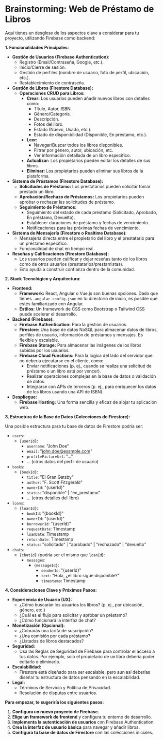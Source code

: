 # Brainstorming: Web de Préstamo de Libros

Aquí tienes un desglose de los aspectos clave a considerar para tu proyecto, utilizando Firebase como backend:

**1. Funcionalidades Principales:**

*   **Gestión de Usuarios (Firebase Authentication):**
    *   Registro (Email/Contraseña, Google, etc.).
    *   Inicio/Cierre de sesión.
    *   Gestión de perfiles (nombre de usuario, foto de perfil, ubicación, etc.).
    *   Restablecimiento de contraseña.
*   **Gestión de Libros (Firestore Database):**
    *   **Operaciones CRUD para Libros:**
        *   **Crear:** Los usuarios pueden añadir nuevos libros con detalles como:
            *   Título, Autor, ISBN.
            *   Género/Categoría.
            *   Descripción.
            *   Fotos del libro.
            *   Estado (Nuevo, Usado, etc.).
            *   Estado de disponibilidad (Disponible, En préstamo, etc.).
        *   **Leer:**
            *   Navegar/Buscar todos los libros disponibles.
            *   Filtrar por género, autor, ubicación, etc.
            *   Ver información detallada de un libro específico.
        *   **Actualizar:** Los propietarios pueden editar los detalles de sus libros.
        *   **Eliminar:** Los propietarios pueden eliminar sus libros de la plataforma.
*   **Sistema de Préstamos (Firestore Database):**
    *   **Solicitudes de Préstamo:** Los prestatarios pueden solicitar tomar prestado un libro.
    *   **Aprobación/Rechazo de Préstamos:** Los propietarios pueden aprobar o rechazar las solicitudes de préstamo.
    *   **Seguimiento de Préstamos:**
        *   Seguimiento del estado de cada préstamo (Solicitado, Aprobado, En préstamo, Devuelto).
        *   Establecer duraciones de préstamo y fechas de vencimiento.
        *   Notificaciones para las próximas fechas de vencimiento.
*   **Sistema de Mensajería (Firestore o Realtime Database):**
    *   Mensajería directa entre el propietario del libro y el prestatario para un préstamo específico.
    *   Funcionalidad de chat en tiempo real.
*   **Reseñas y Calificaciones (Firestore Database):**
    *   Los usuarios pueden calificar y dejar reseñas tanto de los libros como de otros usuarios (prestatarios/prestamistas).
    *   Esto ayuda a construir confianza dentro de la comunidad.

**2. Stack Tecnológico y Arquitectura:**

*   **Frontend:**
    *   **Framework:** React, Angular o Vue.js son buenas opciones. Dado que tienes `.angular-config.json` en tu directorio de inicio, es posible que estés familiarizado con Angular.
    *   **Estilos:** Un framework de CSS como Bootstrap o Tailwind CSS puede acelerar el desarrollo.
*   **Backend (Firebase):**
    *   **Firebase Authentication:** Para la gestión de usuarios.
    *   **Firestore:** Una base de datos NoSQL para almacenar datos de libros, perfiles de usuario, información de préstamos y mensajes. Es flexible y escalable.
    *   **Firebase Storage:** Para almacenar las imágenes de los libros subidas por los usuarios.
    *   **Firebase Cloud Functions:** Para la lógica del lado del servidor que no debería ejecutarse en el cliente, como:
        *   Enviar notificaciones (p. ej., cuando se realiza una solicitud de préstamo o un libro está por vencer).
        *   Realizar operaciones complejas en la base de datos o validación de datos.
        *   Integrarse con APIs de terceros (p. ej., para enriquecer los datos de los libros usando una API de ISBN).
*   **Despliegue:**
    *   **Firebase Hosting:** Una forma sencilla y eficaz de alojar tu aplicación web.

**3. Estructura de la Base de Datos (Colecciones de Firestore):**

Una posible estructura para tu base de datos de Firestore podría ser:

*   `users`:
    *   `{userId}`:
        *   `username`: "John Doe"
        *   `email`: "john.doe@example.com"
        *   `profilePictureUrl`: "..."
        *   ... (otros datos del perfil de usuario)
*   `books`:
    *   `{bookId}`:
        *   `title`: "El Gran Gatsby"
        *   `author`: "F. Scott Fitzgerald"
        *   `ownerId`: "{userId}"
        *   `status`: "disponible" | "en_prestamo"
        *   ... (otros detalles del libro)
*   `loans`:
    *   `{loanId}`:
        *   `bookId`: "{bookId}"
        *   `ownerId`: "{userId}"
        *   `borrowerId`: "{userId}"
        *   `requestDate`: Timestamp
        *   `loanDate`: Timestamp
        *   `returnDate`: Timestamp
        *   `status`: "solicitado" | "aprobado" | "rechazado" | "devuelto"
*   `chats`:
    *   `{chatId}` (podría ser el mismo que `loanId`):
        *   `messages`:
            *   `{messageId}`:
                *   `senderId`: "{userId}"
                *   `text`: "Hola, ¿el libro sigue disponible?"
                *   `timestamp`: Timestamp

**4. Consideraciones Clave y Próximos Pasos:**

*   **Experiencia de Usuario (UX):**
    *   ¿Cómo buscarán los usuarios los libros? (p. ej., por ubicación, género, etc.)
    *   ¿Cuál es el flujo para solicitar y aprobar un préstamo?
    *   ¿Cómo funcionará la interfaz de chat?
*   **Monetización (Opcional):**
    *   ¿Cobrarás una tarifa de suscripción?
    *   ¿Una comisión por cada préstamo?
    *   ¿Listados de libros destacados?
*   **Seguridad:**
    *   Usa las Reglas de Seguridad de Firebase para controlar el acceso a tus datos. Por ejemplo, solo el propietario de un libro debería poder editarlo o eliminarlo.
*   **Escalabilidad:**
    *   Firestore está diseñado para ser escalable, pero aun así deberías diseñar tu estructura de datos pensando en la escalabilidad.
*   **Legal:**
    *   Términos de Servicio y Política de Privacidad.
    *   Resolución de disputas entre usuarios.

**Para empezar, te sugeriría los siguientes pasos:**

1.  **Configura un nuevo proyecto de Firebase.**
2.  **Elige un framework de frontend** y configura tu entorno de desarrollo.
3.  **Implementa la autenticación de usuarios** con Firebase Authentication.
4.  **Crea la interfaz de usuario básica** para navegar y añadir libros.
5.  **Configura tu base de datos de Firestore** con las colecciones iniciales.
